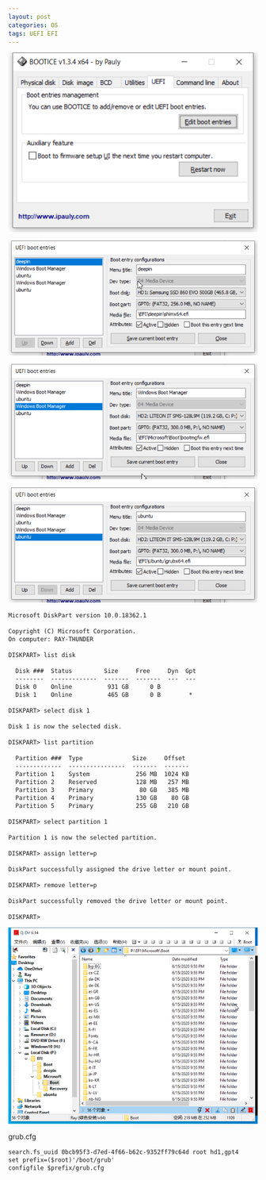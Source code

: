 ```yaml
---
layout: post
categories: OS
tags: UEFI EFI
---
```




![Bootice-UEFI](/images/Bootice-UEFI.png)

![Bootice-Deepin15.11](/images/Bootice-Deepin15.11.png)

![Bootice-Windows](/images/Bootice-Windows.png)

![Bootice-Ubuntu](/images/Bootice-Ubuntu.png)



```
Microsoft DiskPart version 10.0.18362.1

Copyright (C) Microsoft Corporation.
On computer: RAY-THUNDER

DISKPART> list disk

  Disk ###  Status         Size     Free     Dyn  Gpt
  --------  -------------  -------  -------  ---  ---
  Disk 0    Online          931 GB      0 B
  Disk 1    Online          465 GB      0 B        *

DISKPART> select disk 1

Disk 1 is now the selected disk.

DISKPART> list partition

  Partition ###  Type              Size     Offset
  -------------  ----------------  -------  -------
  Partition 1    System             256 MB  1024 KB
  Partition 2    Reserved           128 MB   257 MB
  Partition 3    Primary             80 GB   385 MB
  Partition 4    Primary            130 GB    80 GB
  Partition 5    Primary            255 GB   210 GB

DISKPART> select partition 1

Partition 1 is now the selected partition.

DISKPART> assign letter=p

DiskPart successfully assigned the drive letter or mount point.

DISKPART> remove letter=p

DiskPart successfully removed the drive letter or mount point.

DISKPART>
```





![Q-Dir](/images/Q-Dir.png)

grub.cfg

```
search.fs_uuid 0bcb95f3-d7ed-4f66-b62c-9352ff79c64d root hd1,gpt4 
set prefix=($root)'/boot/grub'
configfile $prefix/grub.cfg
```

